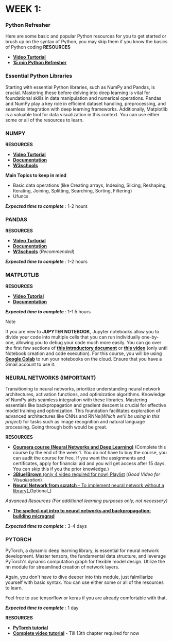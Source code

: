 # WEEK 1:

### Python Refresher 

Here are some basic and popular Python resources for you to get started or brush up on the syntax of Python, you may skip them if you know the basics of Python coding
 **RESOURCES**
 - [**Video Turtorial**](https://www.youtube.com/watch?v=kqtD5dpn9C8)
 - [**15 min Python Refresher**](https://www.youtube.com/watch?v=fWjsdhR3z3c)


### Essential Python Libraries 
Starting with essential Python libraries, such as NumPy and Pandas, is crucial. Mastering these before delving into deep learning is vital for foundational skills in data manipulation and numerical operations. Pandas and NumPy play a key role in efficient dataset handling, preprocessing, and seamless integration with deep learning frameworks. Additionally, Matplotlib is a valuable tool for data visualization in this context.
You can use either some or all of the resources to learn.

### NUMPY

 **RESOURCES**

 - [**Video Turtorial**](https://youtu.be/QUT1VHiLmmI?si=ufPkgs-VZgHGsn6i)
 - [**Documentation**](https://numpy.org/doc/1.26/user/absolute_beginners.html)
 - [**W3schools**](https://www.w3schools.com/python/numpy/default.asp) 

 **Main Topics to keep in mind**

 - Basic data operations (like Creating arrays, Indexing, Slicing, Reshaping, Iterating, Joining, Splitting, Searching, Sorting, Filtering)
 - Ufuncs
  
**_Expected time to complete_** : 1-2 hours

 ### PANDAS

 **RESOURCES**

 - [**Video Turtorial**](https://youtu.be/vmEHCJofslg?si=tvrvb2TOwHRnmDpf)
 - [**Documentation**](https://pandas.pydata.org/docs/getting_started/intro_tutorials/index.html)
 - [**W3schools**](https://www.w3schools.com/python/pandas/default.asp) (_Recommended_)

 **_Expected time to complete_** : 1-2 hours

### MATPLOTLIB

**RESOURCES**

- [**Video Tutorial**](https://www.youtube.com/watch?v=3Xc3CA655Y4)
- [**Documentation**](https://matplotlib.org/stable/api/pyplot_summary.html)

**_Expected time to complete_** : 1-1.5 hours

>[!NOTE]
> If you are new to **JUPYTER NOTEBOOK**, Jupyter notebooks allow you to divide your code into multiple cells that you can run individually  one-by-one, allowing you to debug your code much more easily. You can go over the first few sections of [**this introductory document**](https://realpython.com/jupyter-notebook-introduction/) or [**this video**](https://www.youtube.com/watch?v=HW29067qVWk) (only until Notebook creation and code execution). For this course, you will be using [**Google Colab**](https://colab.google/) to run your notebooks on the cloud. Ensure that you have a Gmail account to use it.

### NEURAL NETWORKS (IMPORTANT)

Transitioning to neural networks, prioritize understanding neural network architectures, activation functions, and optimization algorithms. Knowledge of NumPy aids seamless integration with these libraries. Mastering essentials like backpropagation and gradient descent is crucial for effective model training and optimization. This foundation facilitates exploration of advanced architectures like CNNs and RNNs(_Which we'll be using in this project_) for tasks such as image recognition and natural language processing. Going through both would be great.

**RESOURCES**

- [**Coursera course (Neural Networks and Deep Learning)**](https://www.coursera.org/learn/neural-networks-deep-learning?specialization=deep-learning) (Complete this course by the end of the week 1. You do not have to buy the course, you can audit the course for free. If you want the assignments and certificates, apply for financial aid and you will get access after 15 days. You can skip this if you the prior knowledge.)
- [**3Blue1Brown** (only 4 video required for now) Playlist](https://youtube.com/playlist?list=PLZHQObOWTQDNU6R1_67000Dx_ZCJB-3pi&si=pGHVPQ58rTgYkYgM) (_Good Video for Visualisation_)
- [**Neural Network from scratch** - To implement neural network without a library](https://youtu.be/w8yWXqWQYmU?si=q1BZDKBAXFo0q9y_)(_Optional_)

*Advanced Resources (For additional learning purposes only, not necessary)*
- [**The spelled-out intro to neural networks and backpropagation: building micrograd**](https://youtu.be/VMj-3S1tku0?si=37A2-d1NSIvr6alp)


**_Expected time to complete_** : 3-4 days

### PYTORCH

PyTorch, a dynamic deep learning library, is essential for neural network development. Master tensors, the fundamental data structure, and leverage PyTorch's dynamic computation graph for flexible model design. Utilize the nn module for streamlined creation of network layers.

Again, you don't have to dive deeper into this module, just falmiliarize yourself with basic syntax. You can use either some or all of the resources to learn.

Feel free to use tensorflow or keras if you are already comfortable with that. 

**_Expected time to complete_** : 1 day

**RESOURCES**

- [**PyTorch tutorial**](https://pytorch.org/tutorials/beginner/basics/intro.html)
- [**Complete video tutorial**](https://www.youtube.com/watch?v=c36lUUr864M&pp=ygUcbmV1cmFsIG5ldHdvcmsgd2l0aCBweXRvcmNoIA%3D%3D) - Till 13th chapter required for now

